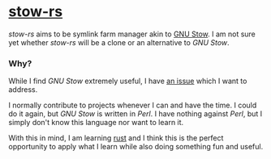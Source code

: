 # <a href="https://github.com/dmarcoux/stow-rs">stow-rs</a>

_stow-rs_ aims to be symlink farm manager akin to [GNU
Stow](https://github.com/aspiers/stow). I am not sure yet whether _stow-rs_ will
be a clone or an alternative to _GNU Stow_.

### Why?

While I find _GNU Stow_ extremely useful, I have [an
issue](https://github.com/aspiers/stow/issues/11#issuecomment-225536697) which I
want to address.

I normally contribute to projects whenever I can and have the time. I could do
it again, but _GNU Stow_ is written in _Perl_. I have nothing against _Perl_,
but I simply don't know this language nor want to learn it.

With this in mind, I am learning [rust](https://www.rust-lang.org/) and I think
this is the perfect opportunity to apply what I learn while also doing something
fun and useful.
